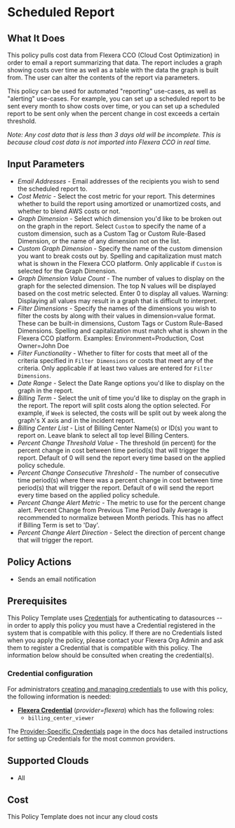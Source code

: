 # Scheduled Report

## What It Does

This policy pulls cost data from Flexera CCO (Cloud Cost Optimization) in order to email a report summarizing that data. The report includes a graph showing costs over time as well as a table with the data the graph is built from. The user can alter the contents of the report via parameters.

This policy can be used for automated "reporting" use-cases, as well as "alerting" use-cases. For example, you can set up a scheduled report to be sent every month to show costs over time, or you can set up a scheduled report to be sent only when the percent change in cost exceeds a certain threshold.

*Note: Any cost data that is less than 3 days old will be incomplete. This is because cloud cost data is not imported into Flexera CCO in real time.*

## Input Parameters

- *Email Addresses* - Email addresses of the recipients you wish to send the scheduled report to.
- *Cost Metric* - Select the cost metric for your report. This determines whether to build the report using amortized or unamortized costs, and whether to blend AWS costs or not.
- *Graph Dimension* - Select which dimension you'd like to be broken out on the graph in the report. Select `Custom` to specify the name of a custom dimension, such as a Custom Tag or Custom Rule-Based Dimension, or the name of any dimension not on the list.
- *Custom Graph Dimension* - Specify the name of the custom dimension you want to break costs out by. Spelling and capitalization must match what is shown in the Flexera CCO platform. Only applicable if `Custom` is selected for the Graph Dimension.
- *Graph Dimension Value Count* - The number of values to display on the graph for the selected dimension. The top N values will be displayed based on the cost metric selected. Enter 0 to display all values. Warning: Displaying all values may result in a graph that is difficult to interpret.
- *Filter Dimensions* - Specify the names of the dimensions you wish to filter the costs by along with their values in dimension=value format. These can be built-in dimensions, Custom Tags or Custom Rule-Based Dimensions. Spelling and capitalization must match what is shown in the Flexera CCO platform. Examples: Environment=Production, Cost Owner=John Doe
- *Filter Functionality* - Whether to filter for costs that meet all of the criteria specified in `Filter Dimensions` or costs that meet any of the criteria. Only applicable if at least two values are entered for `Filter Dimensions`.
- *Date Range* - Select the Date Range options you'd like to display on the graph in the report.
- *Billing Term* - Select the unit of time you'd like to display on the graph in the report. The report will split costs along the option selected. For example, if `Week` is selected, the costs will be split out by week along the graph's X axis and in the incident report.
- *Billing Center List* - List of Billing Center Name(s) or ID(s) you want to report on. Leave blank to select all top level Billing Centers.
- *Percent Change Threshold Value* - The threshold (in percent) for the percent change in cost between time period(s) that will trigger the report. Default of 0 will send the report every time based on the applied policy schedule.
- *Percent Change Consecutive Threshold* - The number of consecutive time period(s) where there was a percent change in cost between time period(s) that will trigger the report. Default of `0` will send the report every time based on the applied policy schedule.
- *Percent Change Alert Metric* - The metric to use for the percent change alert. Percent Change from Previous Time Period Daily Average is recommended to normalize between Month periods. This has no affect if Billing Term is set to 'Day'.
- *Percent Change Alert Direction* - Select the direction of percent change that will trigger the report.

## Policy Actions

- Sends an email notification

## Prerequisites

This Policy Template uses [Credentials](https://docs.flexera.com/flexera/EN/Automation/ManagingCredentialsExternal.htm) for authenticating to datasources -- in order to apply this policy you must have a Credential registered in the system that is compatible with this policy. If there are no Credentials listed when you apply the policy, please contact your Flexera Org Admin and ask them to register a Credential that is compatible with this policy. The information below should be consulted when creating the credential(s).

### Credential configuration

For administrators [creating and managing credentials](https://docs.flexera.com/flexera/EN/Automation/ManagingCredentialsExternal.htm) to use with this policy, the following information is needed:

- [**Flexera Credential**](https://docs.flexera.com/flexera/EN/Automation/ProviderCredentials.htm) (*provider=flexera*) which has the following roles:
  - `billing_center_viewer`

The [Provider-Specific Credentials](https://docs.flexera.com/flexera/EN/Automation/ProviderCredentials.htm) page in the docs has detailed instructions for setting up Credentials for the most common providers.

## Supported Clouds

- All

## Cost

This Policy Template does not incur any cloud costs
